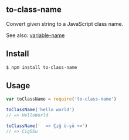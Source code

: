 ## to-class-name

Convert given string to a JavaScript class name.

See also: [variable-name](http://github.com/azer/variable-name)

## Install

```bash
$ npm install to-class-name
```

## Usage

```js
var toClassName = require('to-class-name')

toClassName('hello world')
// => HelloWorld

toClassName('  => Çığ ö-şü <=')
// => CigOSu
```
